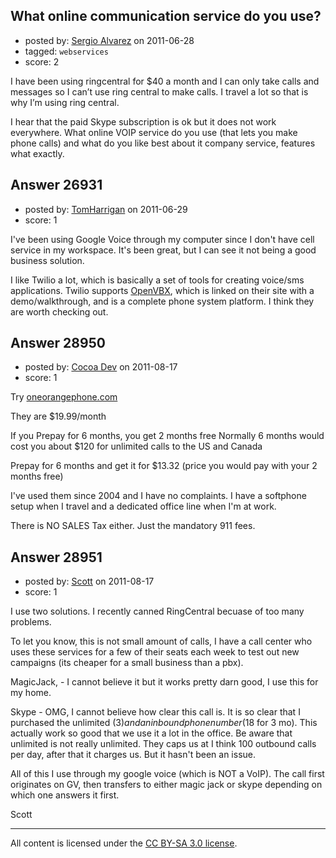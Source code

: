 ## What online communication service do you use?

- posted by: [Sergio Alvarez](https://stackexchange.com/users/-1/5678-sergio-alvarez) on 2011-06-28
- tagged: `webservices`
- score: 2

I have been using ringcentral for $40 a month and I can only take calls and messages so I can’t use ring central to make calls. I travel a lot so that is why I’m using ring central. 

I hear that the paid Skype subscription is ok but it does not work everywhere.
What online VOIP service do you use (that lets you make phone calls) and what do you like best about it company service, features what exactly.



## Answer 26931

- posted by: [TomHarrigan](https://stackexchange.com/users/-1/11595-tomharrigan) on 2011-06-29
- score: 1

<p>I've been using Google Voice through my computer since I don't have cell service in my workspace. It's been great, but I can see it not being a good business solution.</p>

<p>I like Twilio a lot, which is basically a set of tools for creating voice/sms applications. Twilio supports <a href="http://www.twilio.com/api/openvbx" rel="nofollow">OpenVBX</a>, which is linked on their site with a demo/walkthrough, and is a complete phone system platform. I think they are worth checking out.</p>



## Answer 28950

- posted by: [Cocoa Dev](https://stackexchange.com/users/-1/12758-cocoa-dev) on 2011-08-17
- score: 1

<p>Try <a href="http://www.oneorangephone.com" rel="nofollow">oneorangephone.com</a></p>

<p>They are $19.99/month</p>

<p>If you Prepay for 6 months, you get 2 months free
Normally 6 months would cost you about $120 for unlimited calls to the US and Canada</p>

<p>Prepay for 6 months and get it for $13.32 (price you would pay with your 2 months free)</p>

<p>I've used them since 2004 and I have no complaints. I have a softphone setup when I travel and a dedicated office line when I'm at work.</p>

<p>There is NO SALES Tax either. Just the mandatory 911 fees.</p>



## Answer 28951

- posted by: [Scott](https://stackexchange.com/users/-1/12772-scott) on 2011-08-17
- score: 1

I use two solutions. I recently canned RingCentral becuase of too many problems. 

To let you know, this is not small amount of calls, I have a call center who uses these services for a few of their seats each week to test out new campaigns (its cheaper for a small business than a pbx). 

MagicJack, - I cannot believe it but it works pretty darn good, I use this for my home.

Skype - OMG, I cannot believe how clear this call is. It is so clear that I purchased the unlimited ($3) and an inbound phone number ($18 for 3 mo). This actually work so good that we use it a lot in the office. Be aware that unlimited is not really unlimited. They caps us at I think 100 outbound calls per day, after that it charges us. But it hasn't been an issue. 

All of this I use through my google voice (which is NOT a VoIP). The call first originates on GV, then transfers to either magic jack or skype depending on which one answers it first.

Scott



---

All content is licensed under the [CC BY-SA 3.0 license](https://creativecommons.org/licenses/by-sa/3.0/).
